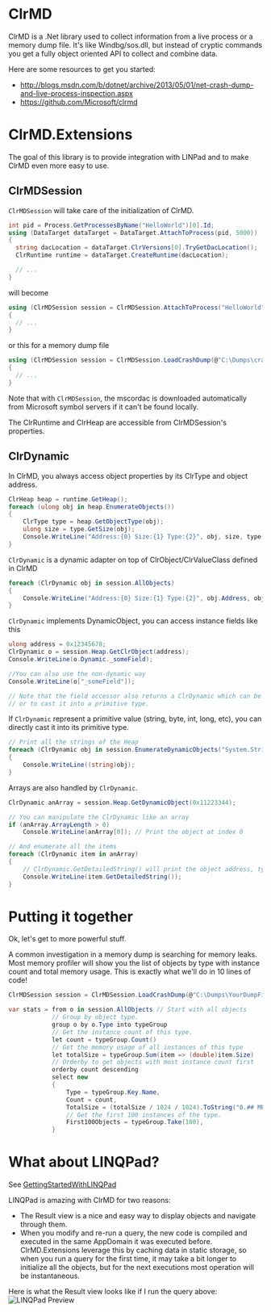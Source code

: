 # ClrMD

ClrMD is a .Net library used to collect information from a live process or a memory dump file. It's like Windbg/sos.dll,
but instead of cryptic commands you get a fully object oriented API to collect and combine data.

Here are some resources to get you started:
 - http://blogs.msdn.com/b/dotnet/archive/2013/05/01/net-crash-dump-and-live-process-inspection.aspx
 - https://github.com/Microsoft/clrmd


# ClrMD.Extensions

The goal of this library is to provide integration with LINPad and to make ClrMD even more easy to use.

## ClrMDSession

`ClrMDSession` will take care of the initialization of ClrMD.

```c#
int pid = Process.GetProcessesByName("HelloWorld")[0].Id;
using (DataTarget dataTarget = DataTarget.AttachToProcess(pid, 5000))
{
  string dacLocation = dataTarget.ClrVersions[0].TryGetDacLocation();
  ClrRuntime runtime = dataTarget.CreateRuntime(dacLocation);

  // ...
}
```

will become

```c#
using (ClrMDSession session = ClrMDSession.AttachToProcess("HelloWorld"))
{
  // ...
}
```

or this for a memory dump file

```c#
using (ClrMDSession session = ClrMDSession.LoadCrashDump(@"C:\Dumps\crash.dmp"))
{
  // ...
}
```

Note that with `ClrMDSession`, the mscordac is downloaded automatically from Microsoft symbol servers
if it can't be found locally.

The ClrRuntime and ClrHeap are accessible from ClrMDSession's properties.


## ClrDynamic

In ClrMD, you always access object properties by its ClrType and object address.

```c#
ClrHeap heap = runtime.GetHeap();
foreach (ulong obj in heap.EnumerateObjects())
{
    ClrType type = heap.GetObjectType(obj);
    ulong size = type.GetSize(obj);
    Console.WriteLine("Address:{0} Size:{1} Type:{2}", obj, size, type.Name);
}
```

`ClrDynamic` is a dynamic adapter on top of ClrObject/ClrValueClass defined in ClrMD

```c#
foreach (ClrDynamic obj in session.AllObjects)
{
    Console.WriteLine("Address:{0} Size:{1} Type:{2}", obj.Address, obj.Size, obj.TypeName);
}
```

`ClrDynamic` implements DynamicObject, you can access instance fields like this

```c#
ulong address = 0x12345678;
ClrDynamic o = session.Heap.GetClrObject(address);
Console.WriteLine(o.Dynamic._someField);

//You can also use the non-dynamic way
Console.WriteLine(o["_someField"]);

// Note that the field accessor also returns a ClrDynamic which can be used to access other inner fields
// or to cast it into a primitive type.
```

If `ClrDynamic` represent a primitive value (string, byte, int, long, etc), you can directly cast it
into its primitive type.

```c#
// Print all the strings of the Heap
foreach (ClrDynamic obj in session.EnumerateDynamicObjects("System.String"))
{
    Console.WriteLine((string)obj);
}
```

Arrays are also handled by `ClrDynamic`.

```c#
ClrDynamic anArray = session.Heap.GetDynamicObject(0x11223344);

// You can manipulate the ClrDynamic like an array
if (anArray.ArrayLength > 0)
    Console.WriteLine(anArray[0]); // Print the object at index 0

// And enumerate all the items
foreach (ClrDynamic item in anArray)
{
    // ClrDynamic.GetDetailedString() will print the object address, type and fields
    Console.WriteLine(item.GetDetailedString());
}
```

# Putting it together

Ok, let's get to more powerful stuff. 

A common investigation in a memory dump is searching for memory leaks. Most memory profiler will show you the list
of objects by type with instance count and total memory usage. This is exactly what we'll do in 10 lines of code!

```c#
ClrMDSession session = ClrMDSession.LoadCrashDump(@"C:\Dumps\YourDumpFile.dmp");

var stats = from o in session.AllObjects // Start with all objects
            // Group by object type.
            group o by o.Type into typeGroup
            // Get the instance count of this type.
            let count = typeGroup.Count()
            // Get the memory usage of all instances of this type
            let totalSize = typeGroup.Sum(item => (double)item.Size)
            // Orderby to get objects with most instance count first
            orderby count descending
            select new
            {
                Type = typeGroup.Key.Name,
                Count = count,
                TotalSize = (totalSize / 1024 / 1024).ToString("0.## MB"),
                // Get the first 100 instances of the type.
                First100Objects = typeGroup.Take(100),
            }
```

# What about LINQPad?

See [GettingStartedWithLINQPad](./doc/GettingStartedWithLINQPad.md)

LINQPad is amazing with ClrMD for two reasons:
- The Result view is a nice and easy way to display objects and navigate through them.
- When you modify and re-run a query, the new code is compiled and executed in the same AppDomain it was executed before.
  ClrMD.Extensions leverage this by caching data in static storage, so when you run a query for the first time,
  it may take a bit longer to initialize all the objects, but for the next executions most operation will be instantaneous.

Here is what the Result view looks like if I run the query above:
![LINQPad Preview](https://raw.githubusercontent.com/JeffCyr/ClrMD.Extensions/master/img/LINQPad_Preview.png)
